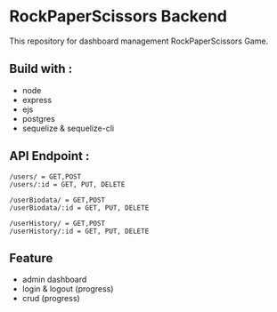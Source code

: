# RockPaperScissors Backend
This repository for dashboard management RockPaperScissors Game. 

## Build with :
- node
- express
- ejs
- postgres
- sequelize & sequelize-cli

## API Endpoint :
```
/users/ = GET,POST
/users/:id = GET, PUT, DELETE

/userBiodata/ = GET,POST
/userBiodata/:id = GET, PUT, DELETE

/userHistory/ = GET,POST
/userHistory/:id = GET, PUT, DELETE
```

## Feature
- admin dashboard 
- login & logout (progress)
- crud (progress)